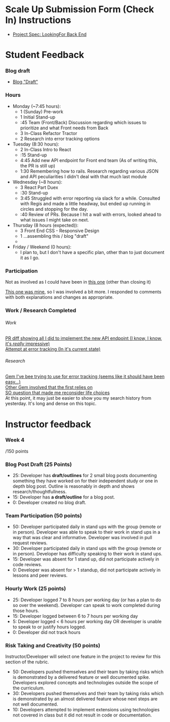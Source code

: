 # Scale Up Submission Form (Check In) Instructions

- [Project Spec: LookingFor Back End](https://github.com/turingschool/lesson_plans/blob/master/ruby_04-apis_and_scalability/looking_for_project.markdown)

# Student Feedback

### Blog draft

- [Blog "Draft"](https://gist.github.com/JaredRoth/090f4fe1617e29d818cda20aa992f7c5)

### Hours

- Monday (~7:45 hours):
  - 1 (Sunday) Pre-work
  - 1 Initial Stand-up
  - :45 Team (Front/Back) Discussion regarding which issues to prioritize and what Front needs from Back
  - 3 In-Class Refactor Tractor
  - 2 Research into error tracking options
- Tuesday (8:30 hours):
  - 2 In-Class Intro to React
  - :15 Stand-up
  - 4:45 Add new API endpoint for Front end team (As of writing this, the PR is still up)
  - 1:30 Remembering how to rails. Research regarding various JSON and API peculiarities I didn't deal with that much last module
- Wednesday (~8 hours):
  - 3 React Part Duex
  - :30 Stand-up
  - 3:45 Struggled with error reporting via slack for a while. Consulted with Regis and made a little headway, but ended up running in circles and stopping for the day.
  - :40 Review of PRs. Because I hit a wall with errors, looked ahead to what issues I might take on next.
- Thursday (8 hours (expected)):
  - 3 Front End CSS - Responsive Design
  - 1 ...assembling this / blog "draft"
  -
- Friday / Weekend (0 hours):
  - I plan to, but I don't have a specific plan, other than to just document it as I go.

### Participation

Not as involved as I could have been in [this one](https://github.com/LookingForMe/lookingfor/pull/107#issuecomment-233805627) (other than closing it)

[This one was mine](https://github.com/LookingForMe/lookingfor/pull/108), so I was involved a bit more. I responded to comments with both explanations and changes as appropriate.

### Work / Research Completed

###### Work
[PR diff showing all I did to implement the new API endpoint (I know, I know, it's _really_ impressive)](https://github.com/LookingForMe/lookingfor/pull/108/files)  
[Attempt at error tracking (In it's current state)](https://github.com/LookingForMe/lookingfor/commit/fd309546fb3841760502a62dcc178e7ebd2c10ee)  

###### Research
[Gem I've bee trying to use for error tracking (seems like it should have been easy...)](http://smartinez87.github.io/exception_notification/)  
[Other Gem involved that the first relies on](https://github.com/stevenosloan/slack-notifier)  
[SO question that made me reconsider life choices](http://stackoverflow.com/questions/9391447/how-to-use-newrelic-to-monitor-rails-exceptions)  
At this point, it may just be easier to show you my search history from yesterday. It's long and dense on this topic.

# Instructor feedback

### Week 4

/150 points

### Blog Post Draft (25 Points)  

  * 25: Developer has **draft/outlines** for 2 small blog posts documenting something they have worked on for their independent study or one in depth blog post. Outline is reasonably in depth and shows research/thoughtfullness.
  * 15: Developer has **a draft/outline** for a blog post.
  * 0: Developer created no blog draft.

### Team Participation (50 points)

  * 50: Developer participated daily in stand ups with the group (remote or in person). Developer was able to speak to their work in stand ups in a way that was clear and informative. Developer was involved in pull request reviews.
  * 30: Developer participated daily in stand ups with the group (remote or in person). Developer has difficulty speaking to their work in stand ups.
  * 15: Developer was absent for 1 stand up, did not participate actively in code reviews.
  * 0: Developer was absent for > 1 standup, did not participate actively in lessons and peer reviews.

### Hourly Work (25 points)

  * 25: Developer logged 7 to 8 hours per working day (or has a plan to do so over the weekend). Developer can speak to work completed during those hours.
  * 15: Developer logged between 6 to 7 hours per working day
  * 5: Developer logged < 6 hours per working day OR developer is unable to speak to or justify hours logged.
  * 0: Developer did not track hours

### Risk Taking and Creativity (50 points)

Instructor/Developer will select one feature in the project to review for this section of the rubric.

  * 50: Developers pushed themselves and their team by taking risks which is demonstrated by a delivered feature or well documented spike. Developers explored concepts and technologies outside the scope of the curriculum.
  * 30: Developers pushed themselves and their team by taking risks which is demonstrated by an almost delivered feature whose next steps are not well documented.
  * 10: Developers attempted to implement extensions using technologies not covered in class but it did not result in code or documentation.
